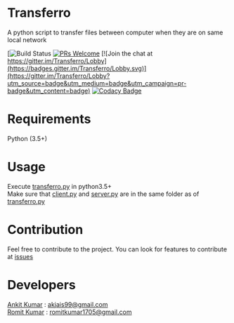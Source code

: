 # Transferro
A python script to transfer files between computer when they are on same local network

[![Build Status](https://travis-ci.org/monsij/Transferro-Core.svg?branch=master)
[![PRs Welcome](https://img.shields.io/badge/PRs-welcome-brightgreen.svg?style=flat-square)](http://makeapullrequest.com)
[![Join the chat at https://gitter.im/Transferro/Lobby](https://badges.gitter.im/Transferro/Lobby.svg)](https://gitter.im/Transferro/Lobby?utm_source=badge&utm_medium=badge&utm_campaign=pr-badge&utm_content=badge)
[![Codacy Badge](https://api.codacy.com/project/badge/Grade/e451e3b9bbb14f07af29145412f9966a)](https://www.codacy.com/app/biswalmonsij/Transferro?utm_source=github.com&amp;utm_medium=referral&amp;utm_content=monsij/Transferro&amp;utm_campaign=Badge_Grade)




# Requirements
Python (3.5+)



# Usage
Execute [transferro.py](transferro.py) in python3.5+</br>
Make sure that [client.py](client.py) and [server.py](server.py) are in the same folder as of [transferro.py](transferro.py)

# Contribution
Feel free to contribute to the project. You can look for features to contribute at [issues](https://github.com/RomitKumar/Transferro/issues)

# Developers
[Ankit Kumar](https://github.com/akjais99) : akjais99@gmail.com</br>
[Romit Kumar](https://github.com/RomitKumar) : romitkumar1705@gmail.com
